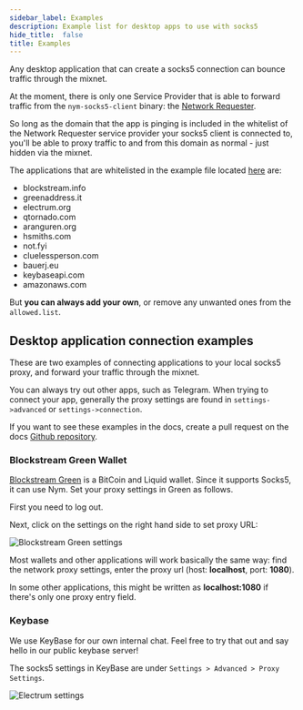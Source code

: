 ```yaml
---
sidebar_label: Examples
description: Example list for desktop apps to use with socks5 
hide_title:  false
title: Examples
---
```


Any desktop application that can create a socks5 connection can bounce traffic through the mixnet. 

At the moment, there is only one Service Provider that is able to forward traffic from the `nym-socks5-client` binary: the [Network Requester](/docs/next/run-nym-nodes/nodes/requester). 

So long as the domain that the app is pinging is included in the whitelist of the Network Requester service provider your socks5 client is connected to, you'll be able to proxy traffic to and from this domain as normal - just hidden via the mixnet. 

The applications that are whitelisted in the example file located [here](https://github.com/nymtech/nym/blob/develop/service-providers/network-requester/allowed.list.sample) are: 

* blockstream.info
* greenaddress.it
* electrum.org
* qtornado.com
* aranguren.org
* hsmiths.com
* not.fyi
* cluelessperson.com
* bauerj.eu
* keybaseapi.com
* amazonaws.com
 
But **you can always add your own**, or remove any unwanted ones from the `allowed.list`. 

## Desktop application connection examples
These are two examples of connecting applications to your local socks5 proxy, and forward your traffic through the mixnet. 

You can always try out other apps, such as Telegram. When trying to connect your app, generally the proxy settings are found in `settings->advanced` or `settings->connection`. 

If you want to see these examples in the docs, create a pull request on the docs [Github repository](https://github.com/nymtech/docs). 

### Blockstream Green Wallet 
[Blockstream Green](https://blockstream.com/green/) is a BitCoin and Liquid wallet. Since it supports Socks5, it can use Nym. Set your proxy settings in Green as follows.

First you need to log out.

Next, click on the settings on the right hand side to set proxy URL:

![Blockstream Green settings](/img/docs/wallet-proxy-settings/blockstream-green.gif)

Most wallets and other applications will work basically the same way: find the network proxy settings, enter the proxy url (host: **localhost**, port: **1080**).

In some other applications, this might be written as **localhost:1080** if there's only one proxy entry field.

### Keybase
We use KeyBase for our own internal chat. Feel free to try that out and say hello in our public keybase server!

The socks5 settings in KeyBase are under `Settings > Advanced > Proxy Settings`.

![Electrum settings](/img/docs/keybase-settings.gif)

